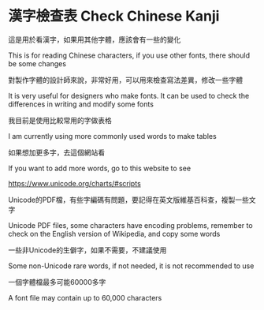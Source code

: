 # 漢字檢查表 Check Chinese Kanji
這是用於看漢字，如果用其他字體，應該會有一些的變化

This is for reading Chinese characters, if you use other fonts, there should be some changes

對製作字體的設計師來說，非常好用，可以用來檢查寫法差異，修改一些字體

It is very useful for designers who make fonts. It can be used to check the differences in writing and modify some fonts

我目前是使用比較常用的字做表格

I am currently using more commonly used words to make tables

如果想加更多字，去這個網站看

If you want to add more words, go to this website to see

https://www.unicode.org/charts/#scripts

Unicode的PDF檔，有些字編碼有問題，要記得在英文版維基百科查，複製一些文字

Unicode PDF files, some characters have encoding problems, remember to check on the English version of Wikipedia, and copy some words

一些非Unicode的生僻字，如果不需要，不建議使用

Some non-Unicode rare words, if not needed, it is not recommended to use

一個字體檔最多可能60000多字

A font file may contain up to 60,000 characters
